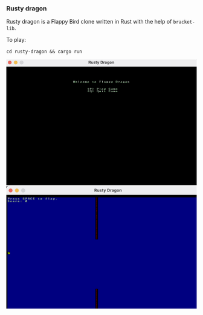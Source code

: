### Rusty dragon

Rusty dragon is a Flappy Bird clone written in Rust with the help of `bracket-lib`.

To play:
```
cd rusty-dragon && cargo run
```

![alt text](https://github.com/petrostrak/rusty-dragon/blob/master/imgs/rusty-1.png)
![alt text](https://github.com/petrostrak/rusty-dragon/blob/master/imgs/rusty-2.png)